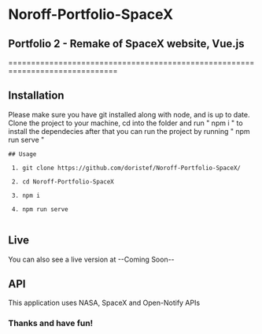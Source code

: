 # Noroff-Portfolio-SpaceX
## Portfolio 2 - Remake of SpaceX website, Vue.js
==============================================================================

Installation
---

Please make sure you have git installed along with node, and is up to date.
Clone the project to your machine, cd into the folder and run " npm i " to install the dependecies after that you can run the project by running " npm run serve "

```
## Usage

 1. git clone https://github.com/doristef/Noroff-Portfolio-SpaceX/
 
 2. cd Noroff-Portfolio-SpaceX
 
 3. npm i
 
 4. npm run serve
 
```

Live
---

You can also see a live version at --Coming Soon--

API
---

This application uses NASA, SpaceX and Open-Notify APIs

### Thanks and have fun!
